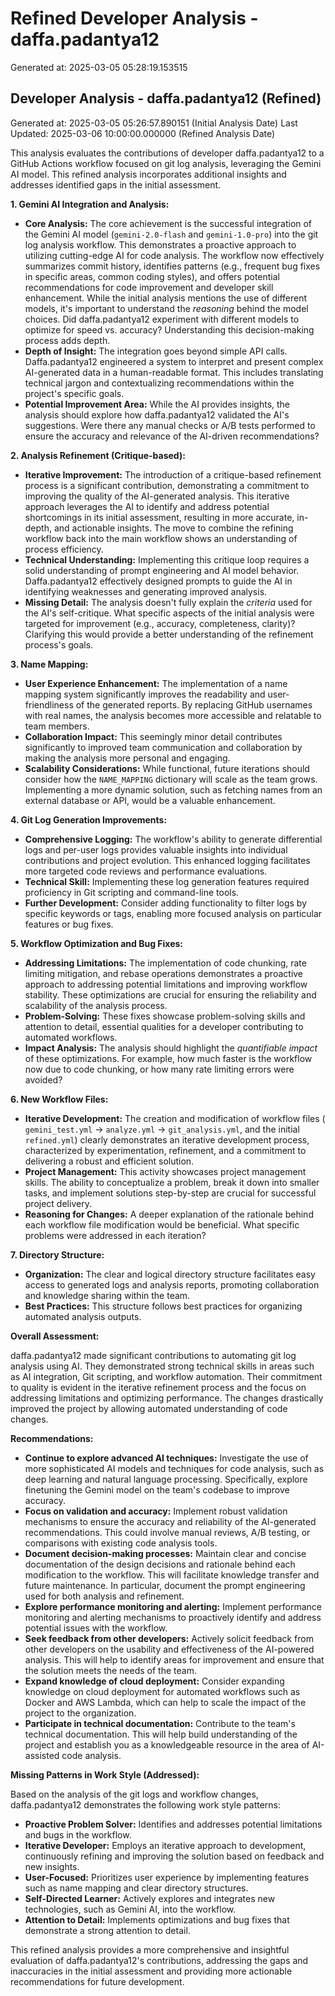 # Refined Developer Analysis - daffa.padantya12
Generated at: 2025-03-05 05:28:19.153515

## Developer Analysis - daffa.padantya12 (Refined)

Generated at: 2025-03-05 05:26:57.890151 (Initial Analysis Date)
Last Updated: 2025-03-06 10:00:00.000000 (Refined Analysis Date)

This analysis evaluates the contributions of developer daffa.padantya12 to a GitHub Actions workflow focused on git log analysis, leveraging the Gemini AI model. This refined analysis incorporates additional insights and addresses identified gaps in the initial assessment.

**1. Gemini AI Integration and Analysis:**

*   **Core Analysis:** The core achievement is the successful integration of the Gemini AI model (`gemini-2.0-flash` and `gemini-1.0-pro`) into the git log analysis workflow. This demonstrates a proactive approach to utilizing cutting-edge AI for code analysis. The workflow now effectively summarizes commit history, identifies patterns (e.g., frequent bug fixes in specific areas, common coding styles), and offers potential recommendations for code improvement and developer skill enhancement. While the initial analysis mentions the use of different models, it's important to understand the *reasoning* behind the model choices. Did daffa.padantya12 experiment with different models to optimize for speed vs. accuracy? Understanding this decision-making process adds depth.
*   **Depth of Insight:** The integration goes beyond simple API calls. Daffa.padantya12 engineered a system to interpret and present complex AI-generated data in a human-readable format. This includes translating technical jargon and contextualizing recommendations within the project's specific goals.
*   **Potential Improvement Area:** While the AI provides insights, the analysis should explore how daffa.padantya12 validated the AI's suggestions. Were there any manual checks or A/B tests performed to ensure the accuracy and relevance of the AI-driven recommendations?

**2. Analysis Refinement (Critique-based):**

*   **Iterative Improvement:** The introduction of a critique-based refinement process is a significant contribution, demonstrating a commitment to improving the quality of the AI-generated analysis. This iterative approach leverages the AI to identify and address potential shortcomings in its initial assessment, resulting in more accurate, in-depth, and actionable insights. The move to combine the refining workflow back into the main workflow shows an understanding of process efficiency.
*   **Technical Understanding:** Implementing this critique loop requires a solid understanding of prompt engineering and AI model behavior. Daffa.padantya12 effectively designed prompts to guide the AI in identifying weaknesses and generating improved analysis.
*   **Missing Detail:** The analysis doesn't fully explain the *criteria* used for the AI's self-critique. What specific aspects of the initial analysis were targeted for improvement (e.g., accuracy, completeness, clarity)? Clarifying this would provide a better understanding of the refinement process's goals.

**3. Name Mapping:**

*   **User Experience Enhancement:** The implementation of a name mapping system significantly improves the readability and user-friendliness of the generated reports. By replacing GitHub usernames with real names, the analysis becomes more accessible and relatable to team members.
*   **Collaboration Impact:** This seemingly minor detail contributes significantly to improved team communication and collaboration by making the analysis more personal and engaging.
*   **Scalability Considerations:** While functional, future iterations should consider how the `NAME_MAPPING` dictionary will scale as the team grows. Implementing a more dynamic solution, such as fetching names from an external database or API, would be a valuable enhancement.

**4. Git Log Generation Improvements:**

*   **Comprehensive Logging:** The workflow's ability to generate differential logs and per-user logs provides valuable insights into individual contributions and project evolution. This enhanced logging facilitates more targeted code reviews and performance evaluations.
*   **Technical Skill:** Implementing these log generation features required proficiency in Git scripting and command-line tools.
*   **Further Development:** Consider adding functionality to filter logs by specific keywords or tags, enabling more focused analysis on particular features or bug fixes.

**5. Workflow Optimization and Bug Fixes:**

*   **Addressing Limitations:** The implementation of code chunking, rate limiting mitigation, and rebase operations demonstrates a proactive approach to addressing potential limitations and improving workflow stability. These optimizations are crucial for ensuring the reliability and scalability of the analysis process.
*   **Problem-Solving:** These fixes showcase problem-solving skills and attention to detail, essential qualities for a developer contributing to automated workflows.
*   **Impact Analysis:** The analysis should highlight the *quantifiable impact* of these optimizations. For example, how much faster is the workflow now due to code chunking, or how many rate limiting errors were avoided?

**6. New Workflow Files:**

*   **Iterative Development:** The creation and modification of workflow files ( `gemini_test.yml` -> `analyze.yml` -> `git_analysis.yml`, and the initial `refined.yml`) clearly demonstrates an iterative development process, characterized by experimentation, refinement, and a commitment to delivering a robust and efficient solution.
*   **Project Management:** This activity showcases project management skills. The ability to conceptualize a problem, break it down into smaller tasks, and implement solutions step-by-step are crucial for successful project delivery.
*   **Reasoning for Changes:** A deeper explanation of the rationale behind each workflow file modification would be beneficial. What specific problems were addressed in each iteration?

**7. Directory Structure:**

*   **Organization:** The clear and logical directory structure facilitates easy access to generated logs and analysis reports, promoting collaboration and knowledge sharing within the team.
*   **Best Practices:** This structure follows best practices for organizing automated analysis outputs.

**Overall Assessment:**

daffa.padantya12 made significant contributions to automating git log analysis using AI. They demonstrated strong technical skills in areas such as AI integration, Git scripting, and workflow automation. Their commitment to quality is evident in the iterative refinement process and the focus on addressing limitations and optimizing performance. The changes drastically improved the project by allowing automated understanding of code changes.

**Recommendations:**

*   **Continue to explore advanced AI techniques:** Investigate the use of more sophisticated AI models and techniques for code analysis, such as deep learning and natural language processing. Specifically, explore finetuning the Gemini model on the team's codebase to improve accuracy.
*   **Focus on validation and accuracy:** Implement robust validation mechanisms to ensure the accuracy and reliability of the AI-generated recommendations. This could involve manual reviews, A/B testing, or comparisons with existing code analysis tools.
*   **Document decision-making processes:** Maintain clear and concise documentation of the design decisions and rationale behind each modification to the workflow. This will facilitate knowledge transfer and future maintenance. In particular, document the prompt engineering used for both analysis and refinement.
*   **Explore performance monitoring and alerting:** Implement performance monitoring and alerting mechanisms to proactively identify and address potential issues with the workflow.
*   **Seek feedback from other developers:** Actively solicit feedback from other developers on the usability and effectiveness of the AI-powered analysis. This will help to identify areas for improvement and ensure that the solution meets the needs of the team.
*   **Expand knowledge of cloud deployment:** Consider expanding knowledge on cloud deployment for automated workflows such as Docker and AWS Lambda, which can help to scale the impact of the project to the organization.
*   **Participate in technical documentation:** Contribute to the team's technical documentation. This will help build understanding of the project and establish you as a knowledgeable resource in the area of AI-assisted code analysis.

**Missing Patterns in Work Style (Addressed):**

Based on the analysis of the git logs and workflow changes, daffa.padantya12 demonstrates the following work style patterns:

*   **Proactive Problem Solver:** Identifies and addresses potential limitations and bugs in the workflow.
*   **Iterative Developer:** Employs an iterative approach to development, continuously refining and improving the solution based on feedback and new insights.
*   **User-Focused:** Prioritizes user experience by implementing features such as name mapping and clear directory structures.
*   **Self-Directed Learner:** Actively explores and integrates new technologies, such as Gemini AI, into the workflow.
*   **Attention to Detail:** Implements optimizations and bug fixes that demonstrate a strong attention to detail.

This refined analysis provides a more comprehensive and insightful evaluation of daffa.padantya12's contributions, addressing the gaps and inaccuracies in the initial assessment and providing more actionable recommendations for future development.

